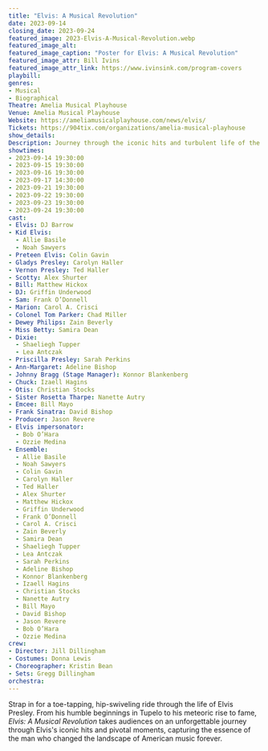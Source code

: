 ```yaml
---
title: "Elvis: A Musical Revolution"
date: 2023-09-14
closing_date: 2023-09-24
featured_image: 2023-Elvis-A-Musical-Revolution.webp
featured_image_alt: 
featured_image_caption: "Poster for Elvis: A Musical Revolution"
featured_image_attr: Bill Ivins
featured_image_attr_link: https://www.ivinsink.com/program-covers
playbill:
genres: 
- Musical
- Biographical
Theatre: Amelia Musical Playhouse
Venue: Amelia Musical Playhouse
Website: https://ameliamusicalplayhouse.com/news/elvis/
Tickets: https://904tix.com/organizations/amelia-musical-playhouse
show_details: 
Description: Journey through the iconic hits and turbulent life of the King of Rock 'n' Roll.
showtimes:
- 2023-09-14 19:30:00
- 2023-09-15 19:30:00
- 2023-09-16 19:30:00
- 2023-09-17 14:30:00
- 2023-09-21 19:30:00
- 2023-09-22 19:30:00
- 2023-09-23 19:30:00
- 2023-09-24 19:30:00
cast:
- Elvis: DJ Barrow
- Kid Elvis:
  - Allie Basile
  - Noah Sawyers
- Preteen Elvis: Colin Gavin
- Gladys Presley: Carolyn Haller
- Vernon Presley: Ted Haller
- Scotty: Alex Shurter
- Bill: Matthew Hickox
- DJ: Griffin Underwood
- Sam: Frank O’Donnell
- Marion: Carol A. Crisci
- Colonel Tom Parker: Chad Miller
- Dewey Philips: Zain Beverly
- Miss Betty: Samira Dean
- Dixie:
  - Shaeliegh Tupper
  - Lea Antczak
- Priscilla Presley: Sarah Perkins
- Ann-Margaret: Adeline Bishop
- Johnny Bragg (Stage Manager): Konnor Blankenberg
- Chuck: Izaell Hagins
- Otis: Christian Stocks
- Sister Rosetta Tharpe: Nanette Autry
- Emcee: Bill Mayo
- Frank Sinatra: David Bishop
- Producer: Jason Revere
- Elvis impersonator:
  - Bob O’Hara
  - Ozzie Medina
- Ensemble:
  - Allie Basile
  - Noah Sawyers
  - Colin Gavin
  - Carolyn Haller
  - Ted Haller
  - Alex Shurter
  - Matthew Hickox
  - Griffin Underwood
  - Frank O’Donnell
  - Carol A. Crisci
  - Zain Beverly
  - Samira Dean
  - Shaeliegh Tupper
  - Lea Antczak
  - Sarah Perkins
  - Adeline Bishop
  - Konnor Blankenberg
  - Izaell Hagins
  - Christian Stocks
  - Nanette Autry
  - Bill Mayo
  - David Bishop
  - Jason Revere
  - Bob O’Hara
  - Ozzie Medina
crew:
- Director: Jill Dillingham
- Costumes: Donna Lewis
- Choreographer: Kristin Bean
- Sets: Gregg Dillingham
orchestra:
---
```

Strap in for a toe-tapping, hip-swiveling ride through the life of Elvis Presley. From his humble beginnings in Tupelo to his meteoric rise to fame, *Elvis: A Musical Revolution* takes audiences on an unforgettable journey through Elvis's iconic hits and pivotal moments, capturing the essence of the man who changed the landscape of American music forever.
